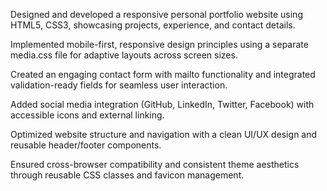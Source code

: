 Designed and developed a responsive personal portfolio website using HTML5, CSS3, showcasing projects, experience, and contact details.

Implemented mobile-first, responsive design principles using a separate media.css file for adaptive layouts across screen sizes.

Created an engaging contact form with mailto functionality and integrated validation-ready fields for seamless user interaction.

Added social media integration (GitHub, LinkedIn, Twitter, Facebook) with accessible icons and external linking.

Optimized website structure and navigation with a clean UI/UX design and reusable header/footer components.

Ensured cross-browser compatibility and consistent theme aesthetics through reusable CSS classes and favicon management.
